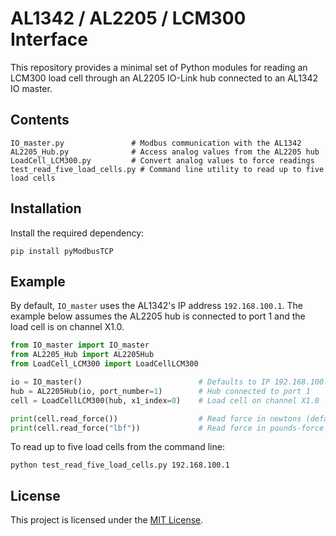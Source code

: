# AL1342 / AL2205 / LCM300 Interface

This repository provides a minimal set of Python modules for reading an LCM300 load
cell through an AL2205 IO-Link hub connected to an AL1342 IO master.

## Contents

```
IO_master.py               # Modbus communication with the AL1342
AL2205_Hub.py              # Access analog values from the AL2205 hub
LoadCell_LCM300.py         # Convert analog values to force readings
test_read_five_load_cells.py # Command line utility to read up to five load cells
```

## Installation

Install the required dependency:

```
pip install pyModbusTCP
```

## Example
By default, `IO_master` uses the AL1342's IP address `192.168.100.1`. The
example below assumes the AL2205 hub is connected to port 1 and the load cell
is on channel X1.0.

```python
from IO_master import IO_master
from AL2205_Hub import AL2205Hub
from LoadCell_LCM300 import LoadCellLCM300

io = IO_master()                          # Defaults to IP 192.168.100.1
hub = AL2205Hub(io, port_number=1)        # Hub connected to port 1
cell = LoadCellLCM300(hub, x1_index=0)    # Load cell on channel X1.0

print(cell.read_force())                  # Read force in newtons (default)
print(cell.read_force("lbf"))             # Read force in pounds-force
```

To read up to five load cells from the command line:

```
python test_read_five_load_cells.py 192.168.100.1
```

## License

This project is licensed under the [MIT License](LICENSE).
